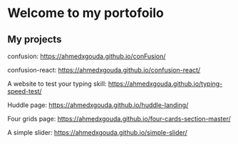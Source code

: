 # Welcome to my portofoilo

## My projects

confusion: <https://ahmedxgouda.github.io/conFusion/>

confusion-react: <https://ahmedxgouda.github.io/confusion-react/>

A website to test your typing skill: <https://ahmedxgouda.github.io/typing-speed-test/> 

Huddle page: <https://ahmedxgouda.github.io/huddle-landing/>

Four grids page: <https://ahmedxgouda.github.io/four-cards-section-master/>

A simple slider: <https://ahmedxgouda.github.io/simple-slider/>
